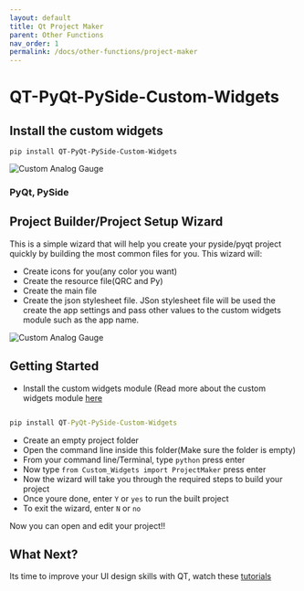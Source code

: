 ```yaml
---
layout: default
title: Qt Project Maker
parent: Other Functions
nav_order: 1
permalink: /docs/other-functions/project-maker
---
```


# QT-PyQt-PySide-Custom-Widgets 

## Install the custom widgets
```
pip install QT-PyQt-PySide-Custom-Widgets

```

![Custom Analog Gauge](https://github.com/KhamisiKibet/QT-PyQt-PySide-Custom-Widgets/blob/main/images/qt-pyqt-pyside-project-maker.png?raw=true)

### PyQt, PySide
## Project Builder/Project Setup Wizard

This is a simple wizard that will help you create your pyside/pyqt project quickly by building the most common files for you.
This wizard will:

- Create icons for you(any color you want)
- Create the resource file(QRC and Py)
- Create the main file
- Create the json stylesheet file. JSon stylesheet file will be used the create the app settings and pass other values to the custom widgets module such as the app name.

![Custom Analog Gauge](https://github.com/KhamisiKibet/QT-PyQt-PySide-Custom-Widgets/blob/main/images/qt-pyqt-pyside-project-maker_1.png?raw=true)

## Getting Started

- Install the custom widgets module (Read more about the custom widgets module [here](https://github.com/KhamisiKibet/QT-PyQt-PySide-Custom-Widgets)

```cmd

pip install QT-PyQt-PySide-Custom-Widgets

```
- Create an empty project folder
- Open the command line inside this folder(Make sure the folder is empty)
- From your command line/Terminal, type ``python`` press enter
- Now type ``from Custom_Widgets import ProjectMaker`` press enter
- Now the wizard will take you through the required steps to build your project
- Once youre done, enter ``Y`` or ``yes`` to run the built project
- To exit the wizard, enter ``N`` or ``no``

Now you can open and edit your project!!

## What Next?
Its time to improve your UI design skills with QT, watch these [tutorials](https://www.youtube.com/c/SpinnTV/videos)

